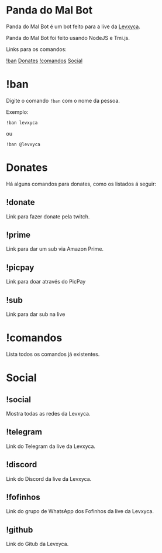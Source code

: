 # Panda do Mal Bot

Panda do Mal Bot é um bot feito para a live da [Levxyca](https://twitch.tv/levxyca).

Panda do Mal Bot foi feito usando NodeJS e Tmi.js.

Links para os comandos:

[!ban](#!ban)
[Donates](#donates)
[!comandos](#!comandos)
[Social](#social)

# !ban

Digite o comando `!ban` com  o nome da pessoa.

Exemplo:

`!ban levxyca`

ou

`!ban @levxyca`

# Donates

Há alguns comandos para donates, como os listados á seguir:

## !donate

Link para fazer donate pela twitch.

## !prime

Link para dar um sub via Amazon Prime.

## !picpay

Link para doar através do PicPay

## !sub

Link para dar sub na live

# !comandos

Lista todos os comandos já existentes.

# Social

## !social

Mostra todas as redes da Levxyca.

## !telegram

Link do Telegram da live da Levxyca.

## !discord

Link do Discord da live da Levxyca.

## !fofinhos

Link do grupo de WhatsApp dos Fofinhos da live da Levxyca.

## !github

Link do Gitub da Levxyca.
